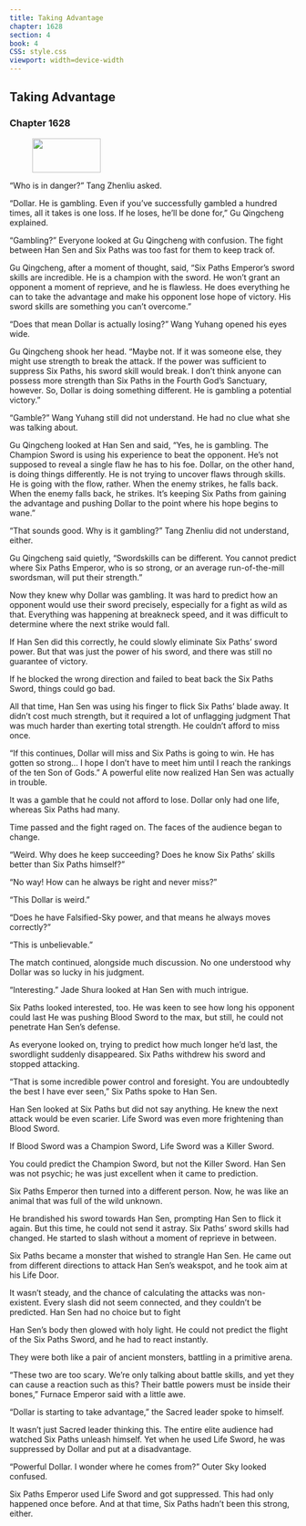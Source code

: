 ```yaml
---
title: Taking Advantage
chapter: 1628
section: 4
book: 4
CSS: style.css
viewport: width=device-width
---
```


## Taking Advantage

### Chapter 1628

<figure>
	<img src="../Images/gem.gif" alt="" id="gem" width="120" height="60" />
</figure>

“Who is in danger?” Tang Zhenliu asked.

“Dollar. He is gambling. Even if you’ve successfully gambled a hundred times, all it takes is one loss. If he loses, he’ll be done for,” Gu Qingcheng explained.

“Gambling?” Everyone looked at Gu Qingcheng with confusion. The fight between Han Sen and Six Paths was too fast for them to keep track of.

Gu Qingcheng, after a moment of thought, said, “Six Paths Emperor’s sword skills are incredible. He is a champion with the sword. He won’t grant an opponent a moment of reprieve, and he is flawless. He does everything he can to take the advantage and make his opponent lose hope of victory. His sword skills are something you can’t overcome.”

“Does that mean Dollar is actually losing?” Wang Yuhang opened his eyes wide.

Gu Qingcheng shook her head. “Maybe not. If it was someone else, they might use strength to break the attack. If the power was sufficient to suppress Six Paths, his sword skill would break. I don’t think anyone can possess more strength than Six Paths in the Fourth God’s Sanctuary, however. So, Dollar is doing something different. He is gambling a potential victory.”

“Gamble?” Wang Yuhang still did not understand. He had no clue what she was talking about.

Gu Qingcheng looked at Han Sen and said, “Yes, he is gambling. The Champion Sword is using his experience to beat the opponent. He’s not supposed to reveal a single flaw he has to his foe. Dollar, on the other hand, is doing things differently. He is not trying to uncover flaws through skills. He is going with the flow, rather. When the enemy strikes, he falls back. When the enemy falls back, he strikes. It’s keeping Six Paths from gaining the advantage and pushing Dollar to the point where his hope begins to wane.”

“That sounds good. Why is it gambling?” Tang Zhenliu did not understand, either.

Gu Qingcheng said quietly, “Swordskills can be different. You cannot predict where Six Paths Emperor, who is so strong, or an average run-of-the-mill swordsman, will put their strength.”

Now they knew why Dollar was gambling. It was hard to predict how an opponent would use their sword precisely, especially for a fight as wild as that. Everything was happening at breakneck speed, and it was difficult to determine where the next strike would fall.

If Han Sen did this correctly, he could slowly eliminate Six Paths’ sword power. But that was just the power of his sword, and there was still no guarantee of victory.

If he blocked the wrong direction and failed to beat back the Six Paths Sword, things could go bad.

All that time, Han Sen was using his finger to flick Six Paths’ blade away. It didn’t cost much strength, but it required a lot of unflagging judgment That was much harder than exerting total strength. He couldn’t afford to miss once.

“If this continues, Dollar will miss and Six Paths is going to win. He has gotten so strong… I hope I don’t have to meet him until I reach the rankings of the ten Son of Gods.” A powerful elite now realized Han Sen was actually in trouble.

It was a gamble that he could not afford to lose. Dollar only had one life, whereas Six Paths had many.

Time passed and the fight raged on. The faces of the audience began to change.

“Weird. Why does he keep succeeding? Does he know Six Paths’ skills better than Six Paths himself?”

“No way! How can he always be right and never miss?”

“This Dollar is weird.”

“Does he have Falsified-Sky power, and that means he always moves correctly?”

“This is unbelievable.”

The match continued, alongside much discussion. No one understood why Dollar was so lucky in his judgment.

“Interesting.” Jade Shura looked at Han Sen with much intrigue.

Six Paths looked interested, too. He was keen to see how long his opponent could last He was pushing Blood Sword to the max, but still, he could not penetrate Han Sen’s defense.

As everyone looked on, trying to predict how much longer he’d last, the swordlight suddenly disappeared. Six Paths withdrew his sword and stopped attacking.

“That is some incredible power control and foresight. You are undoubtedly the best I have ever seen,” Six Paths spoke to Han Sen.

Han Sen looked at Six Paths but did not say anything. He knew the next attack would be even scarier. Life Sword was even more frightening than Blood Sword.

If Blood Sword was a Champion Sword, Life Sword was a Killer Sword.

You could predict the Champion Sword, but not the Killer Sword. Han Sen was not psychic; he was just excellent when it came to prediction.

Six Paths Emperor then turned into a different person. Now, he was like an animal that was full of the wild unknown.

He brandished his sword towards Han Sen, prompting Han Sen to flick it again. But this time, he could not send it astray. Six Paths’ sword skills had changed. He started to slash without a moment of reprieve in between.

Six Paths became a monster that wished to strangle Han Sen. He came out from different directions to attack Han Sen’s weakspot, and he took aim at his Life Door.

It wasn’t steady, and the chance of calculating the attacks was non-existent. Every slash did not seem connected, and they couldn’t be predicted. Han Sen had no choice but to fight

Han Sen’s body then glowed with holy light. He could not predict the flight of the Six Paths Sword, and he had to react instantly.

They were both like a pair of ancient monsters, battling in a primitive arena.

“These two are too scary. We’re only talking about battle skills, and yet they can cause a reaction such as this? Their battle powers must be inside their bones,” Furnace Emperor said with a little awe.

“Dollar is starting to take advantage,” the Sacred leader spoke to himself.

It wasn’t just Sacred leader thinking this. The entire elite audience had watched Six Paths unleash himself. Yet when he used Life Sword, he was suppressed by Dollar and put at a disadvantage.

“Powerful Dollar. I wonder where he comes from?” Outer Sky looked confused.

Six Paths Emperor used Life Sword and got suppressed. This had only happened once before. And at that time, Six Paths hadn’t been this strong, either.